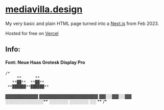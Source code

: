 # [mediavilla.design](http://mediavilla.design)

My very basic and plain HTML page turned into a [Next.js](https://nextjs.org/) from Feb 2023.

Hosted for free on [Vercel](https://vercel.com) 

## Info:

#### Font: Neue Haas Grotesk Display Pro 

    /*
         **      **
       **▓▓**  **▓▓**
     **▓▓▓▓▓▓**▓▓▓▓▓▓**
   **▓▓**▓▓**▓▓**▓▓**▓▓**
 **▓▓▓▓▓▓**▓▓▓▓▓▓**▓▓▓▓▓▓**
   **▓▓**░░**▓▓**░░**▓▓**
     **░░░░░░**░░░░░░**
       **░░**░░**░░**
         **░░░░░░**
           **░░**
             **
    /*

